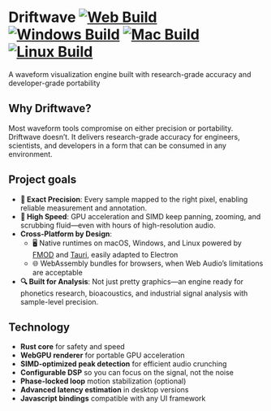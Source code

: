 # Driftwave [![Web Build](https://github.com/ldayton/Driftwave/actions/workflows/build-web.yml/badge.svg)](https://github.com/ldayton/Driftwave/actions/workflows/build-web.yml) [![Windows Build](https://github.com/ldayton/Driftwave/actions/workflows/build-windows.yml/badge.svg)](https://github.com/ldayton/Driftwave/actions/workflows/build-windows.yml) [![Mac Build](https://github.com/ldayton/Driftwave/actions/workflows/build-mac.yml/badge.svg)](https://github.com/ldayton/Driftwave/actions/workflows/build-mac.yml) [![Linux Build](https://github.com/ldayton/Driftwave/actions/workflows/build-linux.yml/badge.svg)](https://github.com/ldayton/Driftwave/actions/workflows/build-linux.yml) 

A waveform visualization engine built with research-grade accuracy and developer-grade portability

## Why Driftwave?

Most waveform tools compromise on either precision or portability. Driftwave doesn’t. It delivers research-grade accuracy for engineers, scientists, and developers in a form that can be consumed in any environment.

## Project goals

- **🎯 Exact Precision**: Every sample mapped to the right pixel, enabling reliable measurement and annotation.
- **🚀 High Speed**: GPU acceleration and SIMD keep panning, zooming, and scrubbing fluid—even with hours of high-resolution audio.
- **Cross-Platform by Design**:
  - 🖥️ Native runtimes on macOS, Windows, and Linux powered by [FMOD](https://www.fmod.com/) and [Tauri](https://v2.tauri.app/), easily adapted to Electron
  - 🌐 WebAssembly bundles for browsers, when Web Audio’s limitations are acceptable
- **🔍 Built for Analysis**: Not just pretty graphics—an engine ready for phonetics research, bioacoustics, and industrial signal analysis with sample-level precision.

## Technology

- **Rust core** for safety and speed
- **WebGPU renderer** for portable GPU acceleration
- **SIMD-optimized peak detection** for efficient audio crunching
- **Configurable DSP** so you can focus on the signal, not the noise
- **Phase-locked loop** motion stabilization (optional)
- **Advanced latency estimation** in desktop versions
- **Javascript bindings** compatible with any UI framework
